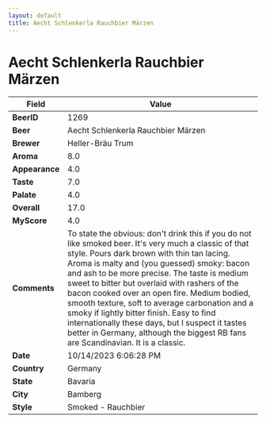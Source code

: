 ```yaml
---
layout: default
title: Aecht Schlenkerla Rauchbier Märzen
---
```


# Aecht Schlenkerla Rauchbier Märzen

| Field         | Value     |
|---------------|-----------|
| **BeerID** | 1269 |
| **Beer** | Aecht Schlenkerla Rauchbier Märzen |
| **Brewer** | Heller-Bräu Trum |
| **Aroma** | 8.0 |
| **Appearance** | 4.0 |
| **Taste** | 7.0 |
| **Palate** | 4.0 |
| **Overall** | 17.0 |
| **MyScore** | 4.0 |
| **Comments** | To state the obvious: don't drink this if you do not like smoked beer. It's very much a classic of that style. Pours dark brown with thin tan lacing. Aroma is malty and (you guessed) smoky: bacon and ash to be more precise. The taste is medium sweet to bitter but overlaid with rashers of the bacon cooked over an open fire. Medium bodied, smooth texture, soft to average carbonation and a smoky if lightly bitter finish. Easy to find internationally these days, but I suspect it tastes better in Germany, although the biggest RB fans are Scandinavian. It is a classic. |
| **Date** | 10/14/2023 6:06:28 PM |
| **Country** | Germany |
| **State** | Bavaria |
| **City** | Bamberg |
| **Style** | Smoked - Rauchbier |
